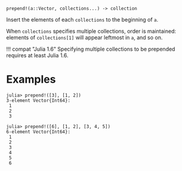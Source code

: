 ```
prepend!(a::Vector, collections...) -> collection
```

Insert the elements of each `collections` to the beginning of `a`.

When `collections` specifies multiple collections, order is maintained: elements of `collections[1]` will appear leftmost in `a`, and so on.

!!! compat "Julia 1.6"
    Specifying multiple collections to be prepended requires at least Julia 1.6.


# Examples

```jldoctest
julia> prepend!([3], [1, 2])
3-element Vector{Int64}:
 1
 2
 3

julia> prepend!([6], [1, 2], [3, 4, 5])
6-element Vector{Int64}:
 1
 2
 3
 4
 5
 6
```
